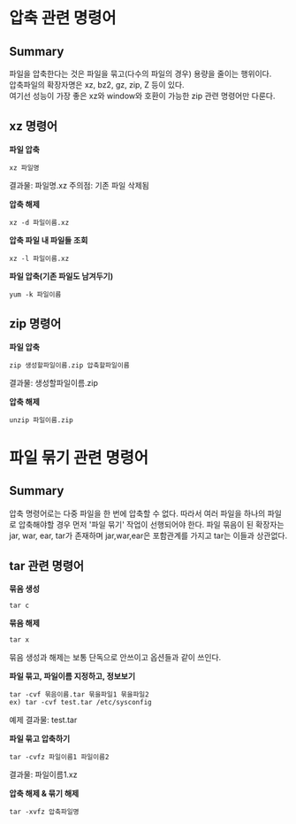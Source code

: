 압축 관련 명령어
===============
Summary
--------
파일을 압축한다는 것은 파일을 묶고(다수의 파일의 경우) 용량을 줄이는 행위이다.  
압축파일의 확장자명은 xz, bz2, gz, zip, Z 등이 있다.  
여기선 성능이 가장 좋은 xz와 window와 호환이 가능한 zip 관련 명령어만 다룬다.  

xz 명령어
---------
**파일 압축**
```
xz 파일명
```
결과물: 파일명.xz
주의점: 기존 파일 삭제됨

**압축 해제**
```
xz -d 파일이름.xz
```

**압축 파일 내 파일들 조회**
```
xz -l 파일이름.xz
```

**파일 압축(기존 파일도 남겨두기)**
```
yum -k 파일이름
```

zip 명령어
----------
**파일 압축**
```
zip 생성할파일이름.zip 압축할파일이름
```
결과물: 생성할파일이름.zip

**압축 해제**
```
unzip 파일이름.zip
```

파일 묶기 관련 명령어
===================
Summary
--------
압축 명령어로는 다중 파일을 한 번에 압축할 수 없다.
따라서 여러 파일을 하나의 파일로 압축해야할 경우 먼저 '파일 묶기' 작업이 선행되어야 한다.
파일 묶음이 된 확장자는 jar, war, ear, tar가 존재하며 jar,war,ear은 포함관계를 가지고 tar는 이들과 상관없다.

tar 관련 명령어
---------------
**묶음 생성**
```
tar c 
```
**묶음 해제**
```
tar x
```

묶음 생성과 해제는 보통 단독으로 안쓰이고 옵션들과 같이 쓰인다.

**파일 묶고, 파일이름 지정하고, 정보보기**
```
tar -cvf 묶음이름.tar 묶을파일1 묶을파일2
ex) tar -cvf test.tar /etc/sysconfig
```
예제 결과물: test.tar

**파일 묶고 압축하기**
```
tar -cvfz 파일이름1 파일이름2
```
결과물: 파일이름1.xz

**압축 해제 & 묶기 해제**
```
tar -xvfz 압축파일명
```
